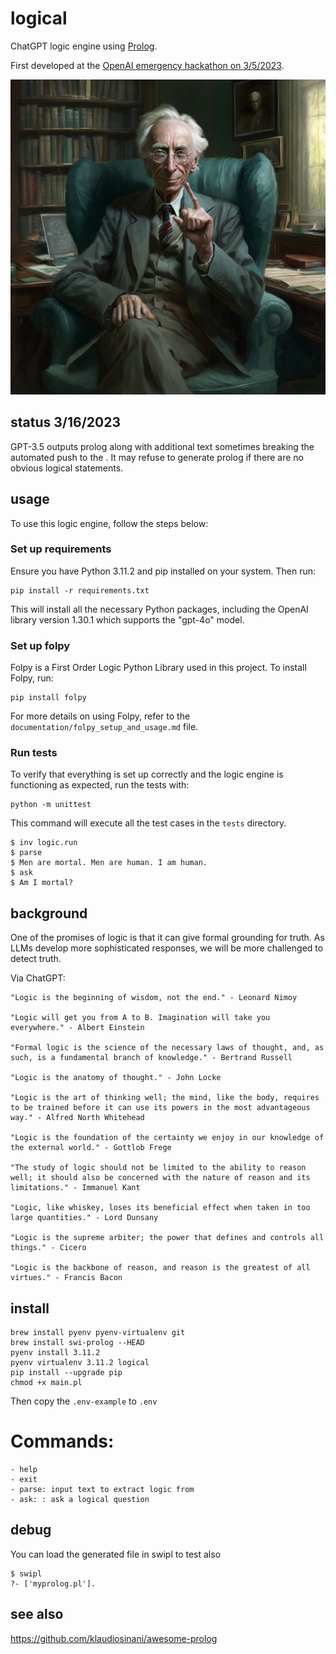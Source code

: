 # logical

ChatGPT logic engine using [Prolog](https://en.wikipedia.org/wiki/Prolog).

First developed at the [OpenAI emergency hackathon on 3/5/2023](https://twitter.com/nonmayorpete/status/1632456433102098434).

<img alt="Bertrand Russell" src="./russell.png" />

## status 3/16/2023

GPT-3.5 outputs prolog along with additional text sometimes breaking the automated push to the . It may refuse to generate prolog if there are no obvious logical statements.

## usage

To use this logic engine, follow the steps below:

### Set up requirements

Ensure you have Python 3.11.2 and pip installed on your system. Then run:

```
pip install -r requirements.txt
```

This will install all the necessary Python packages, including the OpenAI library version 1.30.1 which supports the "gpt-4o" model.

### Set up folpy

Folpy is a First Order Logic Python Library used in this project. To install Folpy, run:

```
pip install folpy
```

For more details on using Folpy, refer to the `documentation/folpy_setup_and_usage.md` file.

### Run tests

To verify that everything is set up correctly and the logic engine is functioning as expected, run the tests with:

```
python -m unittest
```

This command will execute all the test cases in the `tests` directory.

```
$ inv logic.run
$ parse
$ Men are mortal. Men are human. I am human.
$ ask
$ Am I mortal?

```
## background

One of the promises of logic is that it can give formal grounding for truth.
As LLMs develop more sophisticated responses, we will be more challenged to detect truth.

Via ChatGPT:

    "Logic is the beginning of wisdom, not the end." - Leonard Nimoy

    "Logic will get you from A to B. Imagination will take you everywhere." - Albert Einstein

    "Formal logic is the science of the necessary laws of thought, and, as such, is a fundamental branch of knowledge." - Bertrand Russell

    "Logic is the anatomy of thought." - John Locke

    "Logic is the art of thinking well; the mind, like the body, requires to be trained before it can use its powers in the most advantageous way." - Alfred North Whitehead

    "Logic is the foundation of the certainty we enjoy in our knowledge of the external world." - Gottlob Frege

    "The study of logic should not be limited to the ability to reason well; it should also be concerned with the nature of reason and its limitations." - Immanuel Kant

    "Logic, like whiskey, loses its beneficial effect when taken in too large quantities." - Lord Dunsany

    "Logic is the supreme arbiter; the power that defines and controls all things." - Cicero

    "Logic is the backbone of reason, and reason is the greatest of all virtues." - Francis Bacon



## install

    brew install pyenv pyenv-virtualenv git
    brew install swi-prolog --HEAD
    pyenv install 3.11.2
    pyenv virtualenv 3.11.2 logical
    pip install --upgrade pip
    chmod +x main.pl

Then copy the `.env-example` to `.env`


# Commands:

    - help
    - exit
    - parse: input text to extract logic from
    - ask: : ask a logical question


## debug

You can load the generated file in swipl to test also

    $ swipl
    ?- ['myprolog.pl'].

## see also

https://github.com/klaudiosinani/awesome-prolog
